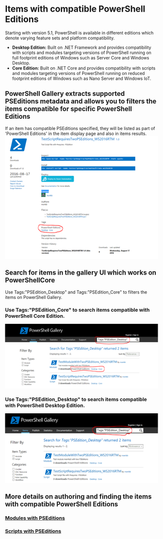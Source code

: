 # Items with compatible PowerShell Editions
Starting with version 5.1, PowerShell is available in different editions which denote varying feature sets and platform compatibility.

- **Desktop Edition:** Built on .NET Framework and provides compatibility with scripts and modules targeting versions of PowerShell running on full footprint editions of Windows such as Server Core and Windows Desktop.
- **Core Edition:** Built on .NET Core and provides compatibility with scripts and modules targeting versions of PowerShell running on reduced footprint editions of Windows such as Nano Server and Windows IoT.

## PowerShell Gallery extracts supported PSEditions metadata and allows you to filters the items compatible for specific PowerShell Editions

If an item has compatible PSEditions specified, they will be listed as part of 'PowerShell Editions' in the item display page and also in items results.
![Item display page with PSEditions](Images/ItemDisplayPageWithPSEditions.PNG)

## Search for items in the gallery UI which works on PowerShellCore
Use Tags:"PSEdition_Desktop" and Tags:"PSEdition_Core" to filters the items on PowerShell Gallery.

### Use Tags:"PSEdition_Core" to search items compatible with PowerShell Core Edition.
![Search results for items compatible with Core PSEdition](Images/SearchResultsWithPSEditions.PNG)

### Use Tags:"PSEdition_Desktop" to search items compatible with PowerShell Desktop Edition.
![Search results for items compatible with Desktop PSEdition](Images/SearchResultsWithPSEdition_Desktop.PNG)

## More details on authoring and finding the items with compatible PowerShell Editions
### [Modules with PSEditions](../psget/module/modulewithpseditionsupport.md)
### [Scripts with PSEditions](../psget/script/scriptwithpseditionsupport.md)
